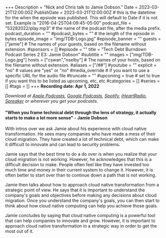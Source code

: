 +++
Description = "Nick and Chris talk to Jamie Dobson."
Date = 2023-03-21T12:00:00Z
PublishDate = 2023-03-21T12:00:00Z # this is the datetime for the when the epsiode was published. This will default to Date if it is not set. Example is "2016-04-25T04:09:45-05:00"
podcast_file = "53282022/play.mp3" # the name of the podcast file, after the media prefix.
podcast_duration = ""
#podcast_bytes = "" # the length of the episode in bytes
episode_image = "img/TDB-Logo.jpg"
#episode_banner = ""
guests = ["jamie"] # The names of your guests, based on the filename without extension.
#sponsors = []
#episode = ""
title = "Tech Debt Burndown Podcast Series 2 E3: Jamie Dobson"
#subtitle = ""
images = ["img/TDB-Logo.jpg"]
hosts = ["cswan","nselby"] # The names of your hosts, based on the filename without extension.
#aliases = ["/##"]
#youtube = ""
explicit = "no" # values are "yes" or "no"
#media_override # if you want to use a specific URL for the audio file
#truncate = ""
#upcoming = true # set to true if you want this to be listed as upcoming, etc, etc
#categories = []
#series = []
#tags = []
+++
**Recording date: Apr 1, 2022**

*Download at [Apple Podcasts](https://podcastsconnect.apple.com/my-podcasts/the-tech-debt-burndown-podcast/1562710899), [Google Podcasts](https://podcasts.google.com/feed/aHR0cHM6Ly93d3cuc3ByZWFrZXIuY29tL3Nob3cvNDg3MzE4MC9lcGlzb2Rlcy9mZWVk), [Spotify](https://open.spotify.com/show/0t15PUgvQYNWQ6LYXJ8zkz), [iHeartRadio](https://iheart.com/podcast/81137852), [Spreaker](https://www.spreaker.com/show/the-tech-debt-burndown-podcast) or wherever you get your podcasts.*

#### "When you frame technical debt through the lens of strategy, it actually starts to make a lot more sense" - Jamie Dobson ####

With intros over we ask Jamie about his experience with cloud native transformation. He sees many companies who have made a mess of their cloud migration. They have created a lot of technical debt, which can make it difficult to innovate and can lead to security problems.

Jamie says that the best time to do a do over is when you realize that your cloud migration is not working. However, he acknowledges that this is a difficult decision to make. People often feel like they have invested too much time and money in their current system to change it. However, it is often better to start over than to continue down a path that is not working.

Jamie then talks about how to approach cloud native transformation from a strategic point of view. He says that it is important to understand the company's goals and objectives before making any decisions about cloud migration. Once you understand the company's goals, you can then start to think about how cloud native computing can help you achieve those goals.

Jamie concludes by saying that cloud native computing is a powerful tool that can help companies to innovate and grow. However, it is important to approach cloud native transformation in a strategic way in order to get the most out of it.